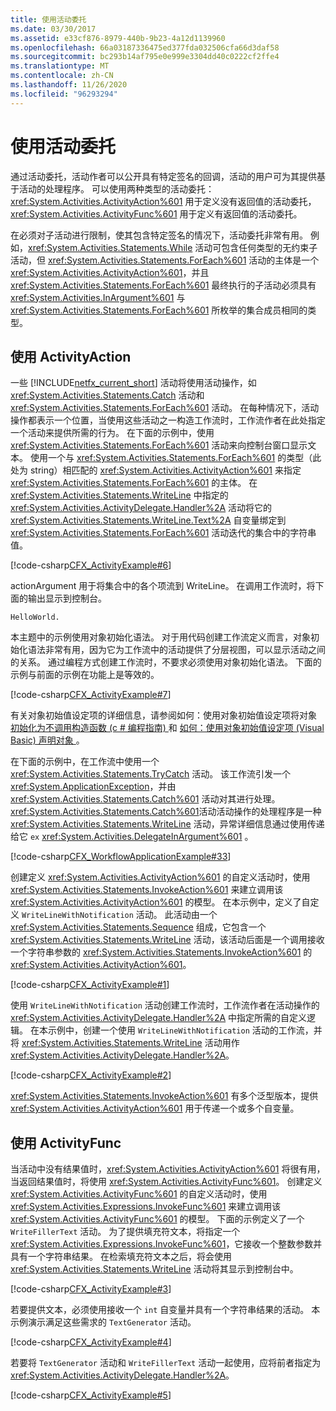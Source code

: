 ```yaml
---
title: 使用活动委托
ms.date: 03/30/2017
ms.assetid: e33cf876-8979-440b-9b23-4a12d1139960
ms.openlocfilehash: 66a03187336475ed377fda032506cfa66d3daf58
ms.sourcegitcommit: bc293b14af795e0e999e3304dd40c0222cf2ffe4
ms.translationtype: MT
ms.contentlocale: zh-CN
ms.lasthandoff: 11/26/2020
ms.locfileid: "96293294"
---
```

# <a name="using-activity-delegates"></a>使用活动委托

通过活动委托，活动作者可以公开具有特定签名的回调，活动的用户可为其提供基于活动的处理程序。 可以使用两种类型的活动委托：<xref:System.Activities.ActivityAction%601> 用于定义没有返回值的活动委托，<xref:System.Activities.ActivityFunc%601> 用于定义有返回值的活动委托。

在必须对子活动进行限制，使其包含特定签名的情况下，活动委托非常有用。 例如，<xref:System.Activities.Statements.While> 活动可包含任何类型的无约束子活动，但 <xref:System.Activities.Statements.ForEach%601> 活动的主体是一个 <xref:System.Activities.ActivityAction%601>，并且 <xref:System.Activities.Statements.ForEach%601> 最终执行的子活动必须具有 <xref:System.Activities.InArgument%601> 与 <xref:System.Activities.Statements.ForEach%601> 所枚举的集合成员相同的类型。

## <a name="using-activityaction"></a>使用 ActivityAction

一些 [!INCLUDE[netfx_current_short](../../../includes/netfx-current-short-md.md)] 活动将使用活动操作，如 <xref:System.Activities.Statements.Catch> 活动和 <xref:System.Activities.Statements.ForEach%601> 活动。 在每种情况下，活动操作都表示一个位置，当使用这些活动之一构造工作流时，工作流作者在此处指定一个活动来提供所需的行为。 在下面的示例中，使用 <xref:System.Activities.Statements.ForEach%601> 活动来向控制台窗口显示文本。 使用一个与 <xref:System.Activities.Statements.ForEach%601> 的类型（此处为 string）相匹配的 <xref:System.Activities.ActivityAction%601> 来指定 <xref:System.Activities.Statements.ForEach%601> 的主体。 在 <xref:System.Activities.Statements.WriteLine> 中指定的 <xref:System.Activities.ActivityDelegate.Handler%2A> 活动将它的 <xref:System.Activities.Statements.WriteLine.Text%2A> 自变量绑定到 <xref:System.Activities.Statements.ForEach%601> 活动迭代的集合中的字符串值。

[!code-csharp[CFX_ActivityExample#6](~/samples/snippets/csharp/VS_Snippets_CFX/CFX_ActivityExample/cs/Program.cs#6)]

actionArgument 用于将集合中的各个项流到 WriteLine。 在调用工作流时，将下面的输出显示到控制台。

```console
HelloWorld.
```

本主题中的示例使用对象初始化语法。 对于用代码创建工作流定义而言，对象初始化语法非常有用，因为它为工作流中的活动提供了分层视图，可以显示活动之间的关系。 通过编程方式创建工作流时，不要求必须使用对象初始化语法。 下面的示例与前面的示例在功能上是等效的。

[!code-csharp[CFX_ActivityExample#7](~/samples/snippets/csharp/VS_Snippets_CFX/CFX_ActivityExample/cs/Program.cs#7)]

有关对象初始值设定项的详细信息，请参阅如何：使用对象初始值设定项将对象 [初始化为不调用构造函数 (c # 编程指南) ](../../csharp/programming-guide/classes-and-structs/how-to-initialize-objects-by-using-an-object-initializer.md) 和 [如何：使用对象初始值设定项 (Visual Basic) 声明对象 ](../../visual-basic/programming-guide/language-features/objects-and-classes/how-to-declare-an-object-by-using-an-object-initializer.md)。

在下面的示例中，在工作流中使用一个 <xref:System.Activities.Statements.TryCatch> 活动。 该工作流引发一个 <xref:System.ApplicationException>，并由 <xref:System.Activities.Statements.Catch%601> 活动对其进行处理。 <xref:System.Activities.Statements.Catch%601>活动活动操作的处理程序是一种 <xref:System.Activities.Statements.WriteLine> 活动，异常详细信息通过使用传递给它 `ex` <xref:System.Activities.DelegateInArgument%601> 。

[!code-csharp[CFX_WorkflowApplicationExample#33](~/samples/snippets/csharp/VS_Snippets_CFX/cfx_workflowapplicationexample/cs/program.cs#33)]

创建定义 <xref:System.Activities.ActivityAction%601> 的自定义活动时，使用 <xref:System.Activities.Statements.InvokeAction%601> 来建立调用该 <xref:System.Activities.ActivityAction%601> 的模型。 在本示例中，定义了自定义 `WriteLineWithNotification` 活动。 此活动由一个 <xref:System.Activities.Statements.Sequence> 组成，它包含一个 <xref:System.Activities.Statements.WriteLine> 活动，该活动后面是一个调用接收一个字符串参数的 <xref:System.Activities.Statements.InvokeAction%601> 的 <xref:System.Activities.ActivityAction%601>。

[!code-csharp[CFX_ActivityExample#1](~/samples/snippets/csharp/VS_Snippets_CFX/CFX_ActivityExample/cs/Program.cs#1)]

使用 `WriteLineWithNotification` 活动创建工作流时，工作流作者在活动操作的 <xref:System.Activities.ActivityDelegate.Handler%2A> 中指定所需的自定义逻辑。 在本示例中，创建一个使用 `WriteLineWithNotification` 活动的工作流，并将 <xref:System.Activities.Statements.WriteLine> 活动用作 <xref:System.Activities.ActivityDelegate.Handler%2A>。

[!code-csharp[CFX_ActivityExample#2](~/samples/snippets/csharp/VS_Snippets_CFX/CFX_ActivityExample/cs/Program.cs#2)]

<xref:System.Activities.Statements.InvokeAction%601> 有多个泛型版本，提供 <xref:System.Activities.ActivityAction%601> 用于传递一个或多个自变量。

## <a name="using-activityfunc"></a>使用 ActivityFunc

当活动中没有结果值时，<xref:System.Activities.ActivityAction%601> 将很有用，当返回结果值时，将使用 <xref:System.Activities.ActivityFunc%601>。 创建定义 <xref:System.Activities.ActivityFunc%601> 的自定义活动时，使用 <xref:System.Activities.Expressions.InvokeFunc%601> 来建立调用该 <xref:System.Activities.ActivityFunc%601> 的模型。 下面的示例定义了一个 `WriteFillerText` 活动。 为了提供填充符文本，将指定一个 <xref:System.Activities.Expressions.InvokeFunc%601>，它接收一个整数参数并具有一个字符串结果。 在检索填充符文本之后，将会使用 <xref:System.Activities.Statements.WriteLine> 活动将其显示到控制台中。

[!code-csharp[CFX_ActivityExample#3](~/samples/snippets/csharp/VS_Snippets_CFX/CFX_ActivityExample/cs/Program.cs#3)]

若要提供文本，必须使用接收一个 `int` 自变量并具有一个字符串结果的活动。 本示例演示满足这些需求的 `TextGenerator` 活动。

[!code-csharp[CFX_ActivityExample#4](~/samples/snippets/csharp/VS_Snippets_CFX/CFX_ActivityExample/cs/Program.cs#4)]

若要将 `TextGenerator` 活动和 `WriteFillerText` 活动一起使用，应将前者指定为 <xref:System.Activities.ActivityDelegate.Handler%2A>。

[!code-csharp[CFX_ActivityExample#5](~/samples/snippets/csharp/VS_Snippets_CFX/CFX_ActivityExample/cs/Program.cs#5)]
